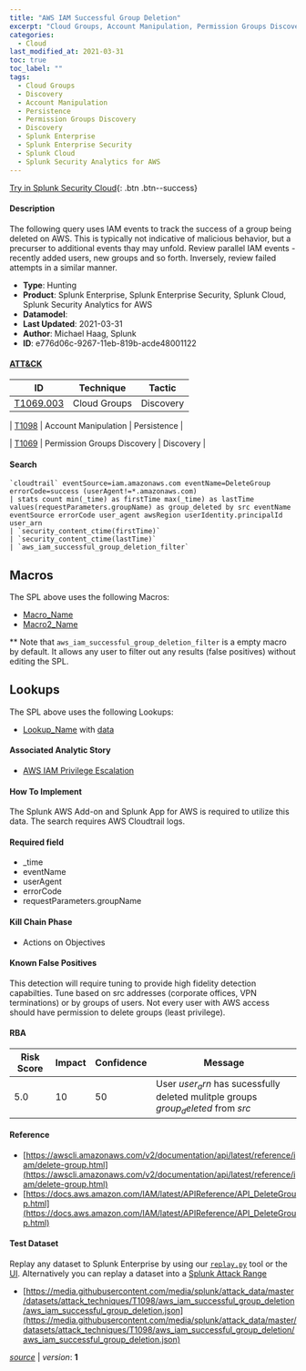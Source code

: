 ```yaml
---
title: "AWS IAM Successful Group Deletion"
excerpt: "Cloud Groups, Account Manipulation, Permission Groups Discovery"
categories:
  - Cloud
last_modified_at: 2021-03-31
toc: true
toc_label: ""
tags:
  - Cloud Groups
  - Discovery
  - Account Manipulation
  - Persistence
  - Permission Groups Discovery
  - Discovery
  - Splunk Enterprise
  - Splunk Enterprise Security
  - Splunk Cloud
  - Splunk Security Analytics for AWS
---
```




[Try in Splunk Security Cloud](https://www.splunk.com/en_us/cyber-security.html){: .btn .btn--success}

#### Description

The following query uses IAM events to track the success of a group being deleted on AWS. This is typically not indicative of malicious behavior, but a precurser to additional events thay may unfold. Review parallel IAM events - recently added users, new groups and so forth. Inversely, review failed attempts in a similar manner.

- **Type**: Hunting
- **Product**: Splunk Enterprise, Splunk Enterprise Security, Splunk Cloud, Splunk Security Analytics for AWS
- **Datamodel**: 
- **Last Updated**: 2021-03-31
- **Author**: Michael Haag, Splunk
- **ID**: e776d06c-9267-11eb-819b-acde48001122


#### [ATT&CK](https://attack.mitre.org/)

| ID          | Technique   | Tactic         |
| ----------- | ----------- |--------------- |
| [T1069.003](https://attack.mitre.org/techniques/T1069/003/) | Cloud Groups | Discovery |

| [T1098](https://attack.mitre.org/techniques/T1098/) | Account Manipulation | Persistence |

| [T1069](https://attack.mitre.org/techniques/T1069/) | Permission Groups Discovery | Discovery |

#### Search

```
`cloudtrail` eventSource=iam.amazonaws.com eventName=DeleteGroup errorCode=success (userAgent!=*.amazonaws.com) 
| stats count min(_time) as firstTime max(_time) as lastTime values(requestParameters.groupName) as group_deleted by src eventName eventSource errorCode user_agent awsRegion userIdentity.principalId user_arn 
| `security_content_ctime(firstTime)` 
| `security_content_ctime(lastTime)` 
| `aws_iam_successful_group_deletion_filter`
```

## Macros
The SPL above uses the following Macros:
* [Macro_Name](https://)
* [Macro2_Name](https://)

** Note that `aws_iam_successful_group_deletion_filter` is a empty macro by default. It allows any user to filter out any results (false positives) without editing the SPL.

## Lookups
The SPL above uses the following Lookups:

* [Lookup_Name]() with [data]()

#### Associated Analytic Story
* [AWS IAM Privilege Escalation](/stories/aws_iam_privilege_escalation)


#### How To Implement
The Splunk AWS Add-on and Splunk App for AWS is required to utilize this data. The search requires AWS Cloudtrail logs.

#### Required field
* _time
* eventName
* userAgent
* errorCode
* requestParameters.groupName


#### Kill Chain Phase
* Actions on Objectives


#### Known False Positives
This detection will require tuning to provide high fidelity detection capabilties. Tune based on src addresses (corporate offices, VPN terminations) or by groups of users. Not every user with AWS access should have permission to delete groups (least privilege).


#### RBA

| Risk Score  | Impact      | Confidence   | Message      |
| ----------- | ----------- |--------------|--------------|
| 5.0 | 10 | 50 | User $user_arn$ has sucessfully deleted mulitple groups $group_deleted$ from $src$ |




#### Reference

* [https://awscli.amazonaws.com/v2/documentation/api/latest/reference/iam/delete-group.html](https://awscli.amazonaws.com/v2/documentation/api/latest/reference/iam/delete-group.html)
* [https://docs.aws.amazon.com/IAM/latest/APIReference/API_DeleteGroup.html](https://docs.aws.amazon.com/IAM/latest/APIReference/API_DeleteGroup.html)



#### Test Dataset
Replay any dataset to Splunk Enterprise by using our [`replay.py`](https://github.com/splunk/attack_data#using-replaypy) tool or the [UI](https://github.com/splunk/attack_data#using-ui).
Alternatively you can replay a dataset into a [Splunk Attack Range](https://github.com/splunk/attack_range#replay-dumps-into-attack-range-splunk-server)

* [https://media.githubusercontent.com/media/splunk/attack_data/master/datasets/attack_techniques/T1098/aws_iam_successful_group_deletion/aws_iam_successful_group_deletion.json](https://media.githubusercontent.com/media/splunk/attack_data/master/datasets/attack_techniques/T1098/aws_iam_successful_group_deletion/aws_iam_successful_group_deletion.json)



[*source*](https://github.com/splunk/security_content/tree/develop/detections/cloud/aws_iam_successful_group_deletion.yml) \| *version*: **1**